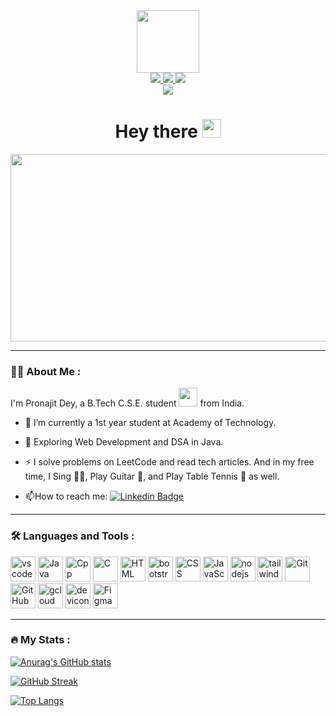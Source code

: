 <div id="header" align="center">
  <img src="https://media.giphy.com/media/M9gbBd9nbDrOTu1Mqx/giphy.gif" width="100"/>
  
  <div id="badges">
    <a href="https://www.linkedin.com/in/pronajit-dey-2735a721b?lipi=urn%3Ali%3Apage%3Ad_flagship3_profile_view_base_contact_details%3BAzH3J5OcQzy38uzWTSoyKA%3D%3D">
      <img src="https://img.shields.io/badge/LinkedIn-blue?logo=linkedin&logoColor=white&style=for-the-badge"/>
    </a>
    <a href="https://www.instagram.com/pronajitdey/">
      <img src="https://img.shields.io/badge/Instagram-red?logo=instagram&logoColor=white&style=for-the-badge"/>
    </a>
    <a href="https://twitter.com/PronajitDey">
      <img src="https://img.shields.io/badge/Twitter-blue?logo=twitter&logoColor=white&style=for-the-badge"/>
    </a>
  </div>
  
  <img src="https://komarev.com/ghpvc/?username=pronajitdey&style=flat-square&color=brightgreen">
  
  <h1>
    Hey there
    <img src="https://media.giphy.com/media/hvRJCLFzcasrR4ia7z/giphy.gif" width="30">
  </h1>
</div>

<div align="center">
  <img src="https://media.giphy.com/media/dWesBcTLavkZuG35MI/giphy.gif" width="600" height="300">
</div>

---

### :man_technologist: About Me :
I'm Pronajit Dey, a B.Tech C.S.E. student <img src="https://media.giphy.com/media/WUlplcMpOCEmTGBtBW/giphy.gif" width="30"> from India.

- :telescope: I’m currently a 1st year student at Academy of Technology.

- :seedling: Exploring Web Development and DSA in Java.

- :zap: I solve problems on LeetCode and read tech articles. And in my free time, I Sing :singer:, Play Guitar :guitar:, and Play Table Tennis :ping_pong: as well.

- :mailbox:How to reach me: [![Linkedin Badge](https://img.shields.io/badge/-pronajit-blue?logo=linkedin&logoColor=white&style=for-the-badge)](https://www.linkedin.com/in/pronajit-dey-2735a721b?lipi=urn%3Ali%3Apage%3Ad_flagship3_profile_view_base_contact_details%3BAzH3J5OcQzy38uzWTSoyKA%3D%3D)

---

### :hammer_and_wrench: Languages and Tools :

<div id="skills">
  <img src="https://cdn.jsdelivr.net/gh/devicons/devicon/icons/vscode/vscode-original.svg" title="vscode" alt="vscode" width="40">
  <img src="https://cdn.jsdelivr.net/gh/devicons/devicon/icons/java/java-original-wordmark.svg" title="Java" alt="Java" width="40">
  <img src="https://cdn.jsdelivr.net/gh/devicons/devicon/icons/cplusplus/cplusplus-original.svg" title="Cpp" alt="Cpp" width="40">
  <img src="https://cdn.jsdelivr.net/gh/devicons/devicon/icons/c/c-original.svg" title="C" alt="C" width="40">
  <img src="https://cdn.jsdelivr.net/gh/devicons/devicon/icons/html5/html5-plain-wordmark.svg" title="HTML5" alt="HTML" width="40">
  <img src="https://cdn.jsdelivr.net/gh/devicons/devicon/icons/bootstrap/bootstrap-plain.svg" title="bootstrap" alt="bootstrap" width="40">
  <img src="https://cdn.jsdelivr.net/gh/devicons/devicon/icons/css3/css3-plain-wordmark.svg" title="CSS3" alt="CSS" width="40">
  <img src="https://cdn.jsdelivr.net/gh/devicons/devicon/icons/javascript/javascript-original.svg" title="JavaScript" alt="JavaScript" width="40">
  <img src="https://cdn.jsdelivr.net/gh/devicons/devicon/icons/nodejs/nodejs-original-wordmark.svg" title="nodejs" alt="nodejs" width="40">
  <img src="https://cdn.jsdelivr.net/gh/devicons/devicon/icons/tailwindcss/tailwindcss-plain.svg" title="tailwind" alt="tailwind" width="40">
  <img src="https://cdn.jsdelivr.net/gh/devicons/devicon/icons/git/git-original.svg" title="Git" alt="Git" width="40">
  <img src="https://img.icons8.com/color/344/github--v1.png" title="GitHub" alt="GitHub" width="40">
  <img src="https://cdn.jsdelivr.net/gh/devicons/devicon/icons/googlecloud/googlecloud-original.svg" title="gcloud" alt="gcloud" width="40">
  <img src="https://cdn.jsdelivr.net/gh/devicons/devicon/icons/devicon/devicon-original.svg" title="devicon" alt="devicon" width="40">
  <img src="https://cdn.jsdelivr.net/gh/devicons/devicon/icons/figma/figma-original.svg" title="Figma" alt="Figma" width="40">
</div>

---

### :fire: My Stats :

[![Anurag's GitHub stats](https://github-readme-stats.vercel.app/api?username=pronajitdey&show_icons=true&theme=gruvbox)](https://github.com/anuraghazra/github-readme-stats)

[![GitHub Streak](http://github-readme-streak-stats.herokuapp.com?user=pronajitdey&theme=monokai&date_format=M%20j%5B%2C%20Y%5D)](https://git.io/streak-stats)

[![Top Langs](https://github-readme-stats.vercel.app/api/top-langs/?username=pronajitdey&layout=compact&theme=monokai)](https://github.com/anuraghazra/github-readme-stats)
